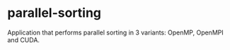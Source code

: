 # parallel-sorting
Application that performs parallel sorting in 3 variants: OpenMP, OpenMPI and CUDA.
